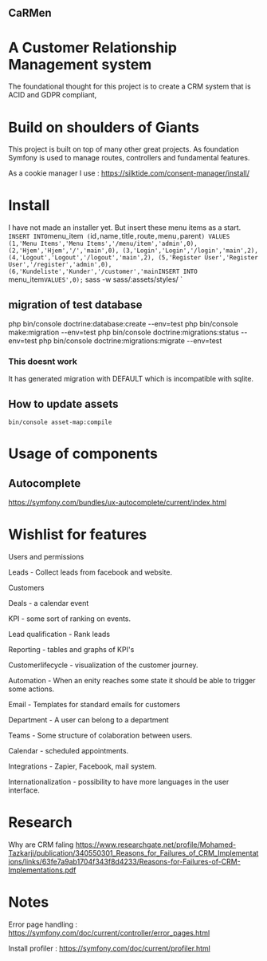 ## CaRMen
# A Customer Relationship Management system
The foundational thought for this project is to create a CRM system that is ACID and GDPR compliant,

# Build on shoulders of Giants
This project is built on top of many other great projects. As foundation Symfony is used to manage routes, controllers and fundamental features.

As a cookie manager I use : https://silktide.com/consent-manager/install/

# Install
I have not made an installer yet. But insert these menu items as a start.
` 
INSERT INTO `menu_item` (`id`,`name`,`title`,`route`,`menu`,`parent`) VALUES (1,'Menu Items','Menu Items','/menu/item','admin',0), (2,'Hjem','Hjem','/','main',0), (3,'Login','Login','/login','main',2), (4,'Logout','Logout','/logout','main',2), (5,'Register User','Register User','/register','admin',0), (6,'Kundeliste','Kunder','/customer','mainINSERT INTO `menu_item` VALUES',0);
`
sass -w sass/:assets/styles/
`

## migration of test database
php bin/console doctrine:database:create --env=test
php bin/console make:migration --env=test
php bin/console doctrine:migrations:status --env=test
php bin/console doctrine:migrations:migrate --env=test

### This doesnt work
It has generated migration with DEFAULT which is incompatible with sqlite.

## How to update assets
`
bin/console asset-map:compile
`

# Usage of components
## Autocomplete
https://symfony.com/bundles/ux-autocomplete/current/index.html


# Wishlist for features
Users and permissions

Leads - Collect leads from facebook and website.

Customers

Deals - a calendar event

KPI - some sort of ranking on events.

Lead qualification - Rank leads

Reporting - tables and graphs of KPI's

Customerlifecycle - visualization of the customer journey.

Automation - When an enity reaches some state it should be able to trigger some actions.

Email - Templates for standard emails for customers

Department - A user can belong to a department

Teams - Some structure of colaboration between users.

Calendar - scheduled appointments.

Integrations - Zapier, Facebook, mail system.

Internationalization - possibility to have more languages in the user interface.

# Research

Why are CRM faling
https://www.researchgate.net/profile/Mohamed-Tazkarji/publication/340550301_Reasons_for_Failures_of_CRM_Implementations/links/63fe7a9ab1704f343f8d4233/Reasons-for-Failures-of-CRM-Implementations.pdf

# Notes
Error page handling : https://symfony.com/doc/current/controller/error_pages.html

Install profiler : https://symfony.com/doc/current/profiler.html
